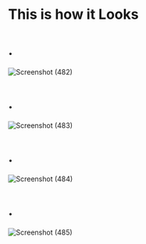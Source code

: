 # This is how it Looks #
# . #

![Screenshot (482)](https://github.com/Ukashashere/Portfolio_Ukasha_Ahmad/assets/116743795/3ec26b5f-33e1-40ad-8d99-a15ef3edc396)
# . #
![Screenshot (483)](https://github.com/Ukashashere/Portfolio_Ukasha_Ahmad/assets/116743795/256ea65d-14ac-4773-b2f4-e07713e47a98)
# . #
![Screenshot (484)](https://github.com/Ukashashere/Portfolio_Ukasha_Ahmad/assets/116743795/388d5039-ac36-4002-82af-fdeebe40c550)
# . #
![Screenshot (485)](https://github.com/Ukashashere/Portfolio_Ukasha_Ahmad/assets/116743795/c8bbe842-159c-41c2-abeb-09050779de7b)





